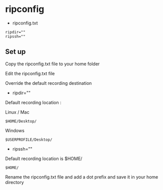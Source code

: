 # ripconfig

* ripconfig.txt

```
ripdir=""
ripssh=""
```

## Set up

Copy the ripconfig.txt file to your home folder

Edit the ripconfig.txt file

Override the default recording destination

* ripdir=""

Default recording location :

Linux / Mac

```
$HOME/Desktop/
```

Windows

```
$USERPROFILE/Desktop/
```

* ripssh=""

Default recording location is $HOME/

```
$HOME/
```
Rename the ripconfig.txt file and add a dot prefix and save it in your home directory
